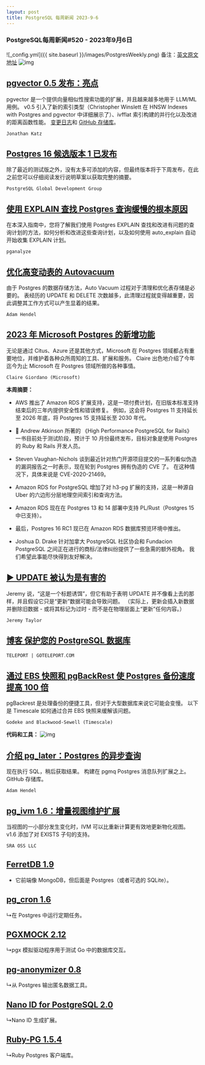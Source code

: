 ```yaml
---
layout: post
title: PostgreSQL 每周新闻 2023-9-6
---
```

### PostgreSQL每周新闻#520 - 2023年9月6日
![_config.yml]({{ site.baseurl }}/images/PostgresWeekly.png)
备注：[英文原文地址](https://postgresweekly.com/issues/520)
![img](https://res.cloudinary.com/cpress/image/upload/w_1280,e_sharpen:60,q_auto/yz5fhludoc40exl2p9qu.jpg)
## [pgvector 0.5 发布：亮点](https://postgresweekly.com/link/144386/web)
pgvector 是一个提供向量相似性搜索功能的扩展，并且越来越多地用于 LLM/ML 用例。 v0.5 引入了新的索引类型（Christopher Winslett 在 HNSW Indexes with Postgres and pgvector 中详细展示了）、ivfflat 索引构建的并行化以及改进的距离函数性能。 [变更日志](https://postgresweekly.com/link/144389/web)和 [GitHub 存储库](https://postgresweekly.com/link/144387/web)。


`Jonathan Katz `
## [Postgres 16 候选版本 1 已发布](https://postgresweekly.com/link/144390/web)
除了最近的测试版之外，没有太多可添加的内容，但最终版本将于下周发布，在此之前您可以仔细阅读发行说明草案以获取完整的摘要。


`PostgreSQL Global Development Group `
## [使用 EXPLAIN 查找 Postgres 查询缓慢的根本原因](https://postgresweekly.com/link/144385/web)
在本深入指南中，您将了解我们使用 Postgres EXPLAIN 查找和改进有问题的查询计划的方法，如何分析和改进这些查询计划，以及如何使用 auto_explain 自动 开始收集 EXPLAIN 计划。


`pganalyze `
## [优化高变动表的 Autovacuum](https://postgresweekly.com/link/144392/web)
由于 Postgres 的数据存储方法，Auto Vacuum 过程对于清理和优化表存储是必要的。 表经历的 UPDATE 和 DELETE 次数越多，此清理过程就变得越重要，因此调整其工作方式可以产生显着的结果。


`Adam Hendel `
## [2023 年 Microsoft Postgres 的新增功能](https://postgresweekly.com/link/144393/web)
无论是通过 Citus、Azure 还是其他方式，Microsoft 在 Postgres 领域都占有重要地位，并维护着各种众所周知的工具、扩展和服务。 Claire 出色地介绍了今年迄今为止 Microsoft 在 Postgres 领域所做的各种事情。


`Claire Giordano (Microsoft) `


**本周摘要：**
*   AWS 推出了 Amazon RDS 扩展支持，这是一项付费计划，在旧版本标准支持结束后的三年内提供安全性和错误修复。 例如，这会将 Postgres 11 支持延长至 2026 年底，将 Postgres 15 支持延长至 2030 年代。


*   📗 Andrew Atkinson 所著的 《High Performance PostgreSQL for Rails》 一书目前处于测试阶段，预计于 10 月份最终发布，目标对象是使用 Postgres 的 Ruby 和 Rails 开发人员。


*   Steven Vaughan-Nichols 谈到最近针对热门开源项目提交的一系列看似伪造的漏洞报告之一时表示，现在轮到 Postgres 拥有伪造的 CVE 了。 在这种情况下，具体来说是 CVE-2020-21469。


*   Amazon RDS for PostgreSQL 增加了对 h3-pg 扩展的支持，这是一种源自 Uber 的六边形分层地理空间索引和查询方法。


*   Amazon RDS 现在在 Postgres 13 和 14 部署中支持 PL/Rust（Postgres 15 中已支持）。


*   最后，Postgres 16 RC1 现已在 Amazon RDS 数据库预览环境中推出。


*   Joshua D. Drake 针对加拿大 PostgreSQL 社区协会和 Fundacion PostgreSQL 之间正在进行的商标/法律纠纷提供了一些急需的额外视角。 我们希望此事能尽快得到友好解决。


## [▶ UPDATE 被认为是有害的](https://postgresweekly.com/link/144403/web)
Jeremy 说，“这是一个标题诱饵”，但它有助于表明 UPDATE 并不像看上去的那样，并且假设它只是“更新”数据可能会导致问题。 （实际上，更新会插入新数据并删除旧数据 - 或将其标记为过时 - 而不是在物理层面上“更新”任何内容。）


`Jeremy Taylor `

## [博客 保护您的 PostgreSQL 数据库](https://postgresweekly.com/link/144404/web)

`TELEPORT | GOTELEPORT․COM`

## [通过 EBS 快照和 pgBackRest 使 Postgres 备份速度提高 100 倍](https://postgresweekly.com/link/144405/web)
pgBackrest 是处理备份的便捷工具，但对于大型数据库来说它可能会变慢。 以下是 Timescale 如何通过合并 EBS 快照来缓解该问题。


`Godeke and Blackwood-Sewell (Timescale) `


**代码和工具：**
![img](https://res.cloudinary.com/cpress/image/upload/w_1280,e_sharpen:60,q_auto/tnnnn8zaclwq8t2pncjx.jpg)
## [介绍 pg_later：Postgres 的异步查询](https://postgresweekly.com/link/144408/web)
现在执行 SQL，稍后获取结果。 构建在 pgmq Postgres 消息队列扩展之上。 GitHub 存储库。


`Adam Hendel `
## [pg_ivm 1.6：增量视图维护扩展](https://postgresweekly.com/link/144411/web)
当视图的一小部分发生变化时，IVM 可以比重新计算更有效地更新物化视图。 v1.6 添加了对 EXISTS 子句的支持。


`SRA OSS LLC `
## [FerretDB 1.9](https://postgresweekly.com/link/144413/web)
 - 它前端像 MongoDB，但后面是 Postgres（或者可选的 SQLite）。


## [pg_cron 1.6](https://postgresweekly.com/link/144414/web)
↳在 Postgres 中运行定期任务。


## [PGXMOCK 2.12](https://postgresweekly.com/link/144415/web)
↳pgx 模拟驱动程序用于测试 Go 中的数据库交互。


## [pg-anonymizer 0.8](https://postgresweekly.com/link/144417/web)
↳从 Postgres 输出匿名数据工具。


## [Nano ID for PostgreSQL 2.0](https://postgresweekly.com/link/144418/web)
↳Nano ID 生成扩展。


## [Ruby-PG 1.5.4](https://postgresweekly.com/link/144419/web)
↳Ruby Postgres 客户端库。
